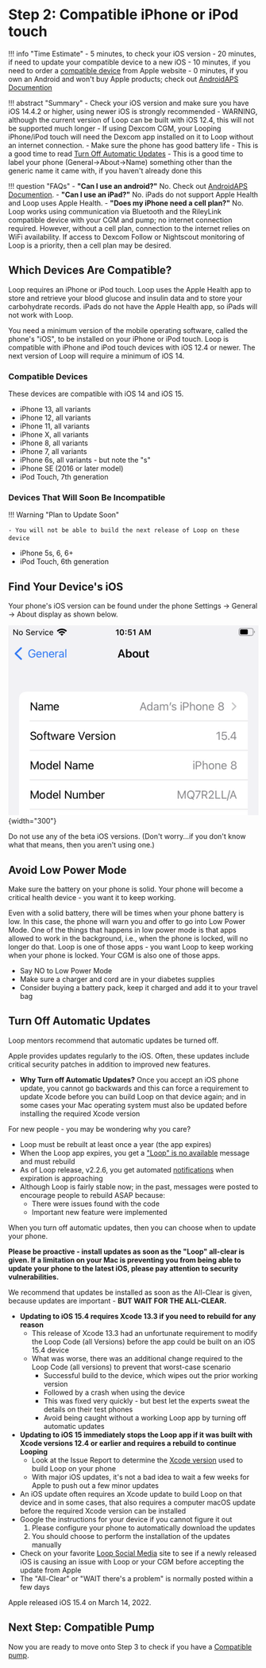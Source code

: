 # Step 2: Compatible iPhone or iPod touch

!!! info "Time Estimate"
    - 5 minutes, to check your iOS version
    - 20 minutes, if need to update your compatible device to a new iOS
    - 10 minutes, if you need to order a [compatible device](step2.md#compatible-devices) from Apple website
    - 0 minutes, if you own an Android and won't buy Apple products; check out [AndroidAPS Documention](https://androidaps.readthedocs.io/en/latest/)

!!! abstract "Summary"
    - Check your iOS version and make sure you have iOS 14.4.2 or higher, using newer iOS is strongly recommended
        - WARNING, although the current version of Loop can be built with iOS 12.4, this will not be supported much longer
    - If using Dexcom CGM, your Looping iPhone/iPod touch will need the Dexcom app installed on it to Loop without an internet connection.
    - Make sure the phone has good battery life
    - This is a good time to read [Turn Off Automatic Updates](#turn-off-automatic-updates)
    - This is a good time to label your phone (General->About->Name) something other than the generic name it came with, if you haven't already done this 

!!! question "FAQs"
    - **"Can I use an android?"** No. Check out [AndroidAPS Documention](https://androidaps.readthedocs.io/en/latest/).
    - **"Can I use an iPad?"** No. iPads do not support Apple Health and Loop uses Apple Health.
    - **"Does my iPhone need a cell plan?"** No. Loop works using communication via Bluetooth and the RileyLink compatible device with your CGM and pump; no internet connection required. However, without a cell plan, connection to the internet relies on WiFi availability. If access to Dexcom Follow or Nightscout monitoring of Loop is a priority, then a cell plan may be desired.  


## Which Devices Are Compatible?

Loop requires an iPhone or iPod touch. Loop uses the Apple Health app to store and retrieve your blood glucose and insulin data and to store your carbohydrate records. iPads do not have the Apple Health app, so iPads will not work with Loop.

You need a minimum version of the mobile operating software, called the phone's "iOS", to be installed on your iPhone or iPod touch. Loop is compatible with iPhone and iPod touch devices with iOS 12.4 or newer. The next version of Loop will require a minimum of iOS 14.

### Compatible Devices

These devices are compatible with iOS 14 and iOS 15.

- iPhone 13, all variants
- iPhone 12, all variants
- iPhone 11, all variants
- iPhone X, all variants
- iPhone 8, all variants
- iPhone 7, all variants
- iPhone 6s, all variants - but note the "s"
- iPhone SE (2016 or later model)
- iPod Touch, 7th generation

### Devices That Will Soon Be Incompatible

!!! Warning "Plan to Update Soon"

    - You will not be able to build the next release of Loop on these device

- iPhone 5s, 6, 6+
- iPod Touch, 6th generation


## Find Your Device's iOS

Your phone's iOS version can be found under the phone Settings -> General -> About display as shown below.

![phone current iOS display](img/ios.svg){width="300"}

Do not use any of the beta iOS versions. (Don't worry...if you don't know what that means, then you aren't using one.)


## Avoid Low Power Mode

Make sure the battery on your phone is solid. Your phone will become a critical health device - you want it to keep working.

Even with a solid battery, there will be times when your phone battery is low. In this case, the phone will warn you and offer to go into Low Power Mode. One of the things that happens in low power mode is that apps allowed to work in the background, i.e., when the phone is locked, will no longer do that. Loop is one of those apps - you want Loop to keep working when your phone is locked.  Your CGM is also one of those apps.

* Say NO to Low Power Mode
* Make sure a charger and cord are in your diabetes supplies
* Consider buying a battery pack, keep it charged and add it to your travel bag

## Turn Off Automatic Updates

Loop mentors recommend that automatic updates be turned off.

Apple provides updates regularly to the iOS.  Often, these updates include critical security patches in addition to improved new features.

* **Why Turn off Automatic Updates?** Once you accept an iOS phone update, you cannot go backwards and this can force a requirement to update Xcode before you can build Loop on that device again; and in some cases your Mac operating system must also be updated before installing the required Xcode version 

For new people - you may be wondering why you care?

  * Loop must be rebuilt at least once a year (the app expires)
  * When the Loop app expires, you get a ["Loop" is no available](updating.md#loop-is-no-longer-available) message and must rebuild
  * As of Loop release, v2.2.6, you get automated [notifications](../operation/features/notifications.md#loop-app-expiration-notification) when expiration is approaching
  * Although Loop is fairly stable now; in the past, messages were posted to encourage people to rebuild ASAP because:
      * There were issues found with the code
      * Important new feature were implemented

When you turn off automatic updates, then you can choose when to update your phone.

**Please be proactive - install updates as soon as the "Loop" all-clear is given. If a limitation on your Mac is preventing you from being able to update your phone to the latest iOS, please pay attention to security vulnerabilities.**

We recommend that updates be installed as soon as the All-Clear is given, because updates are important - **BUT WAIT FOR THE ALL-CLEAR.**

- **Updating to iOS 15.4 requires Xcode 13.3 if you need to rebuild for any reason**
    - This release of Xcode 13.3 had an unfortunate requirement to modify the Loop Code (all Versions) before the app could be built on an iOS 15.4 device
    - What was worse, there was an additional change required to the Loop Code (all versions) to prevent that worst-case scenario
        - Successful build to the device, which wipes out the prior working version
        - Followed by a crash when using the device
        - This was fixed very quickly - but best let the experts sweat the details on their test phones
        - Avoid being caught without a working Loop app by turning off automatic updates
- **Updating to iOS 15 immediately stops the Loop app if it was built with Xcode versions 12.4 or earlier and requires a rebuild to continue Looping**
    - Look at the Issue Report to determine the [Xcode version](../faqs/update-faqs.md#how-can-i-confirm-xcode-version-i-used) used to build Loop on your phone
    - With major iOS updates, it's not a bad idea to wait a few weeks for Apple to push out a few minor updates
- An iOS update often requires an Xcode update to build Loop on that device and in some cases, that also requires a computer macOS update before the required Xcode version can be installed
- Google the instructions for your device if you cannot figure it out
    1. Please configure your phone to automatically download the updates
    1. You should choose to perform the installation of the updates manually
- Check on your favorite [Loop Social Media](../index.md#finding-help) site to see if a newly released iOS is causing an issue with Loop or your CGM before accepting the update from Apple
- The "All-Clear" or "WAIT there's a problem" is normally posted within a few days

Apple released iOS 15.4 on March 14, 2022.

## Next Step: Compatible Pump

Now you are ready to move onto Step 3 to check if you have a [Compatible pump](step3.md).
